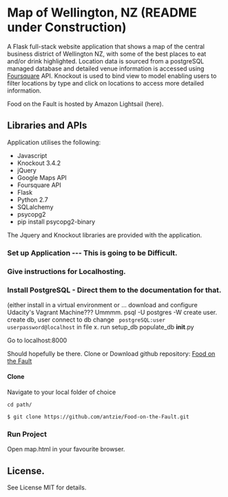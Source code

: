 # Map of Wellington, NZ (README under Construction)
A Flask full-stack website application that shows a map of the central business district of Wellington NZ, with some of the best places to eat and/or drink highlighted. Location data is sourced from a postgreSQL managed database and detailed venue information is accessed using [Foursquare](https://foursquare.com) API. Knockout is used to bind view to model enabling users to filter locations by type and click on locations to access more detailed information. 

Food on the Fault is hosted by Amazon Lightsail (here).

## Libraries and APIs
Application utilises the following: 
- Javascript
- Knockout 3.4.2
- jQuery
- Google Maps API
- Foursquare API
- Flask
- Python 2.7
- SQLalchemy
- psycopg2
- pip install psycopg2-binary

The Jquery and Knockout libraries are provided with the application.

### Set up Application --- This is going to be Difficult. 
### Give instructions for Localhosting. 
### Install PostgreSQL - Direct them to the documentation for that. 
(either install in a virtual environment or ... download and configure Udacity's Vagrant Machine???  Ummmm.
psql -U postgres -W
create user.
create db, user
connect to db
change ``` postgreSQL:user userpassword@localhost``` in file x. 
run setup_db
populate_db
__init__.py

Go to localhost:8000

Should hopefully be there. 
Clone or Download github repository: [Food on the Fault](https://github.com/antzie/Food-on-the-Fault)

#### Clone
Navigate to your local folder of choice
```
cd path/
```
```
$ git clone https://github.com/antzie/Food-on-the-Fault.git
```
### Run Project
Open map.html in your favourite browser.

## License.
See License MIT for details.
